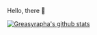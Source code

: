 Hello, there 👋

[![Greasyrapha's github stats](https://github-readme-stats.vercel.app/api?username=greasyrapha)](https://github.com/anuraghazra/github-readme-stats)

<!---
greasyrapha/greasyrapha is a ✨ special ✨ repository because its `README.md` (this file) appears on your GitHub profile.
You can click the Preview link to take a look at your changes.
--->
